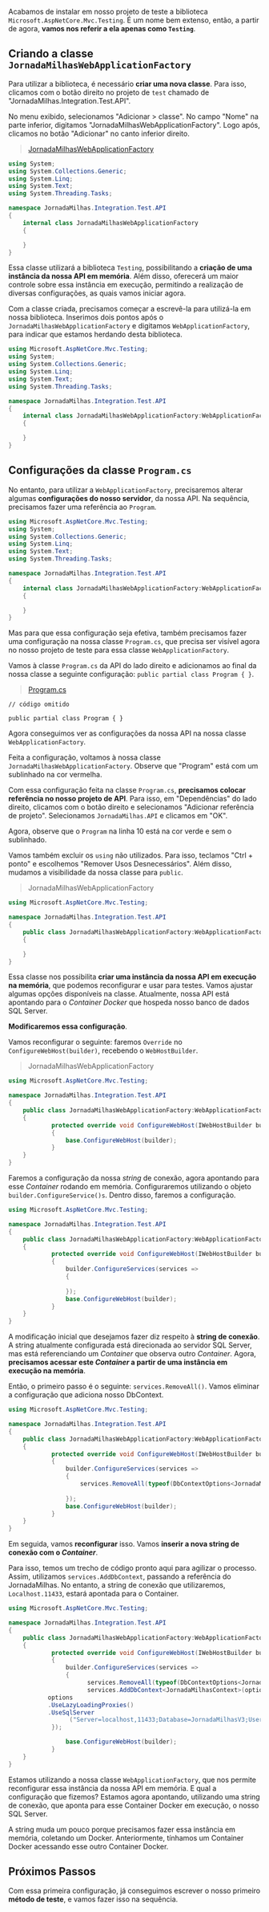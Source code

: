 ﻿Acabamos de instalar em nosso projeto de teste a biblioteca `Microsoft.AspNetCore.Mvc.Testing`. É um nome bem extenso, então, a partir de agora, **vamos nos referir a ela apenas como `Testing`**. 

## Criando a classe `JornadaMilhasWebApplicationFactory`

Para utilizar a biblioteca, é necessário **criar uma nova classe**. Para isso, clicamos com o botão direito no projeto de `test` chamado de "JornadaMilhas.Integration.Test.API". 

No menu exibido, selecionamos "Adicionar >  classe". No campo "Nome" na parte inferior, digitamos "JornadaMilhasWebApplicationFactory". Logo após, clicamos no botão "Adicionar" no canto inferior direito.

> [JornadaMilhasWebApplicationFactory](https://github.com/bessax/JornadaMilhas-API-rec/blob/aula01-video1.3/test/JornadaMilhas.Integration.Test.API/JornadaMilhasWebApplicationFactory.cs) 

```cs
using System;
using System.Collections.Generic;
using System.Linq;
using System.Text;
using System.Threading.Tasks;

namespace JornadaMilhas.Integration.Test.API
{
    internal class JornadaMilhasWebApplicationFactory
    {

    }
}
```

Essa classe utilizará a biblioteca `Testing`, possibilitando a **criação de uma instância da nossa API em memória**. Além disso, oferecerá um maior controle sobre essa instância em execução, permitindo a realização de diversas configurações, as quais vamos iniciar agora.

Com a classe criada, precisamos começar a escrevê-la para utilizá-la em nossa biblioteca. Inserimos dois pontos após o `JornadaMilhasWebApplicationFactory` e digitamos `WebApplicationFactory`, para indicar que estamos herdando desta biblioteca. 

```cs
using Microsoft.AspNetCore.Mvc.Testing;
using System;
using System.Collections.Generic;
using System.Linq;
using System.Text;
using System.Threading.Tasks;

namespace JornadaMilhas.Integration.Test.API
{
    internal class JornadaMilhasWebApplicationFactory:WebApplicationFactory
    {

    }
}
```

## Configurações da classe `Program.cs`

No entanto, para utilizar a `WebApplicationFactory`, precisaremos alterar algumas **configurações do nosso servidor**, da nossa API. Na sequência, precisamos fazer uma referência ao `Program`. 

```cs
using Microsoft.AspNetCore.Mvc.Testing;
using System;
using System.Collections.Generic;
using System.Linq;
using System.Text;
using System.Threading.Tasks;

namespace JornadaMilhas.Integration.Test.API
{
    internal class JornadaMilhasWebApplicationFactory:WebApplicationFactory<Program>
    {

    }
}
```

Mas para que essa configuração seja efetiva, também precisamos fazer uma configuração na nossa classe `Program.cs`, que precisa ser visível agora no nosso projeto de teste para essa classe `WebApplicationFactory`.

Vamos à classe `Program.cs` da API do lado direito e adicionamos ao final da nossa classe a seguinte configuração: `public partial class Program { }`. 

> [Program.cs](https://github.com/bessax/JornadaMilhas-API-rec/blob/aula01-video1.3/src/JornadaMilhas.API/Program.cs) 

```
// código omitido

public partial class Program { }
```

Agora conseguimos ver as configurações da nossa API na nossa classe `WebApplicationFactory`.

Feita a configuração, voltamos à nossa classe `JornadaMilhasWebApplicationFactory`. Observe que "Program" está com um sublinhado na cor vermelha.

Com essa configuração feita na classe `Program.cs`, **precisamos colocar referência no nosso projeto de API**. Para isso, em "Dependências" do lado direito, clicamos com o botão direito e selecionamos "Adicionar referência de projeto". Selecionamos `JornadaMilhas.API` e clicamos em "OK".

Agora, observe que o `Program` na linha 10 está na cor verde e sem o sublinhado. 

Vamos também excluir os `using` não utilizados. Para isso, teclamos "Ctrl + ponto" e escolhemos "Remover Usos Desnecessários". Além disso, mudamos a visibilidade da nossa classe para `public`.

> JornadaMilhasWebApplicationFactory

```cs
using Microsoft.AspNetCore.Mvc.Testing;

namespace JornadaMilhas.Integration.Test.API
{
    public class JornadaMilhasWebApplicationFactory:WebApplicationFactory<Program>
    {

    }
}
```

Essa classe nos possibilita **criar uma instância da nossa API em execução na memória**, que podemos reconfigurar e usar para testes. Vamos ajustar algumas opções disponíveis na classe. Atualmente, nossa API está apontando para o *Container Docker* que hospeda nosso banco de dados SQL Server. 

**Modificaremos essa configuração**.

Vamos reconfigurar o seguinte: faremos `Override` no `ConfigureWebHost(builder)`, recebendo o `WebHostBuilder`. 

> JornadaMilhasWebApplicationFactory

```cs
using Microsoft.AspNetCore.Mvc.Testing;

namespace JornadaMilhas.Integration.Test.API
{
    public class JornadaMilhasWebApplicationFactory:WebApplicationFactory<Program>
    {
			protected override void ConfigureWebHost(IWebHostBuilder builder)
			{
				base.ConfigureWebHost(builder);
			}
    }
}
```

Faremos a configuração da nossa *string* de conexão, agora apontando para esse *Container* rodando em memória. Configuraremos utilizando o objeto `builder.ConfigureService()s`. Dentro disso, faremos a configuração.

```cs
using Microsoft.AspNetCore.Mvc.Testing;

namespace JornadaMilhas.Integration.Test.API
{
    public class JornadaMilhasWebApplicationFactory:WebApplicationFactory<Program>
    {
			protected override void ConfigureWebHost(IWebHostBuilder builder)
			{
				builder.ConfigureServices(services =>
				{
				
				});
				base.ConfigureWebHost(builder);
			}
    }
}
```

A modificação inicial que desejamos fazer diz respeito à **string de conexão**. A string atualmente configurada está direcionada ao servidor SQL Server, mas está referenciando um *Container* que observa outro *Container*. Agora, **precisamos acessar este *Container* a partir de uma instância em execução na memória**.

Então, o primeiro passo é o seguinte: `services.RemoveAll()`. Vamos eliminar a configuração que adiciona nosso DbContext.

```cs
using Microsoft.AspNetCore.Mvc.Testing;

namespace JornadaMilhas.Integration.Test.API
{
    public class JornadaMilhasWebApplicationFactory:WebApplicationFactory<Program>
    {
			protected override void ConfigureWebHost(IWebHostBuilder builder)
			{
				builder.ConfigureServices(services =>
				{
					services.RemoveAll(typeof(DbContextOptions<JornadaMilhasContext>));
					
				});
				base.ConfigureWebHost(builder);
			}
    }
}
```

Em seguida, vamos **reconfigurar** isso. Vamos **inserir a nova string de conexão com o *Container***. 

Para isso, temos um trecho de código pronto aqui para agilizar o processo. Assim, utilizamos `services.AddDbContext`, passando a referência do JornadaMilhas. No entanto, a string de conexão que utilizaremos, `Localhost.11433`, estará apontada para o Container.

```cs
using Microsoft.AspNetCore.Mvc.Testing;

namespace JornadaMilhas.Integration.Test.API
{
    public class JornadaMilhasWebApplicationFactory:WebApplicationFactory<Program>
    {
			protected override void ConfigureWebHost(IWebHostBuilder builder)
			{
				builder.ConfigureServices(services =>
				{
					  services.RemoveAll(typeof(DbContextOptions<JornadaMilhasContext>));
					  services.AddDbContext<JornadaMilhasContext>(options =>
           options
           .UseLazyLoadingProxies()
           .UseSqlServer
				 ("Server=localhost,11433;Database=JornadaMilhasV3;User Id=sa;Password=Alura#2024;Encrypt=false;TrustServerCertificate=true;MultipleActiveResultSets=true;"));
            });

				base.ConfigureWebHost(builder);
			}
    }
}
```

Estamos utilizando a nossa classe `WebApplicationFactory`, que nos permite reconfigurar essa instância da nossa API em memória. E qual a configuração que fizemos? Estamos agora apontando, utilizando uma string de conexão, que aponta para esse Container Docker em execução, o nosso SQL Server. 

A string muda um pouco porque precisamos fazer essa instância em memória, coletando um Docker. Anteriormente, tínhamos um Container Docker acessando esse outro Container Docker.

## Próximos Passos

Com essa primeira configuração, já conseguimos escrever o nosso primeiro **método de teste**, e vamos fazer isso na sequência.